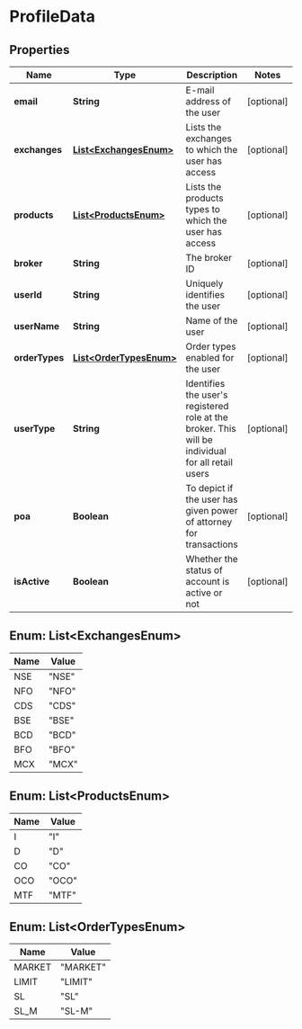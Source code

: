 # ProfileData

## Properties
Name | Type | Description | Notes
------------ | ------------- | ------------- | -------------
**email** | **String** | E-mail address of the user |  [optional]
**exchanges** | [**List&lt;ExchangesEnum&gt;**](#List&lt;ExchangesEnum&gt;) | Lists the exchanges to which the user has access |  [optional]
**products** | [**List&lt;ProductsEnum&gt;**](#List&lt;ProductsEnum&gt;) | Lists the products types to which the user has access |  [optional]
**broker** | **String** | The broker ID |  [optional]
**userId** | **String** | Uniquely identifies the user |  [optional]
**userName** | **String** | Name of the user |  [optional]
**orderTypes** | [**List&lt;OrderTypesEnum&gt;**](#List&lt;OrderTypesEnum&gt;) | Order types enabled for the user |  [optional]
**userType** | **String** |   Identifies the user&#x27;s registered role at the broker. This will be individual for all retail users |  [optional]
**poa** | **Boolean** |   To depict if the user has given power of attorney for transactions |  [optional]
**isActive** | **Boolean** |   Whether the status of account is active or not |  [optional]

<a name="List<ExchangesEnum>"></a>
## Enum: List&lt;ExchangesEnum&gt;
Name | Value
---- | -----
NSE | &quot;NSE&quot;
NFO | &quot;NFO&quot;
CDS | &quot;CDS&quot;
BSE | &quot;BSE&quot;
BCD | &quot;BCD&quot;
BFO | &quot;BFO&quot;
MCX | &quot;MCX&quot;

<a name="List<ProductsEnum>"></a>
## Enum: List&lt;ProductsEnum&gt;
Name | Value
---- | -----
I | &quot;I&quot;
D | &quot;D&quot;
CO | &quot;CO&quot;
OCO | &quot;OCO&quot;
MTF | &quot;MTF&quot;

<a name="List<OrderTypesEnum>"></a>
## Enum: List&lt;OrderTypesEnum&gt;
Name | Value
---- | -----
MARKET | &quot;MARKET&quot;
LIMIT | &quot;LIMIT&quot;
SL | &quot;SL&quot;
SL_M | &quot;SL-M&quot;
